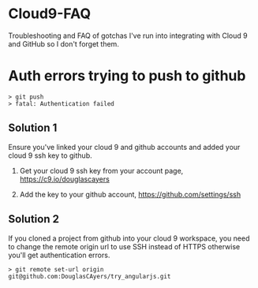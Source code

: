 Cloud9-FAQ
==========

Troubleshooting and FAQ of gotchas I've run into integrating with Cloud 9 and GitHub so I don't forget them.


Auth errors trying to push to github
====================================

    > git push
    > fatal: Authentication failed


Solution 1
----------

Ensure you've linked your cloud 9 and github accounts and added your cloud 9 ssh key to github.

1. Get your cloud 9 ssh key from your account page, https://c9.io/douglascayers

2. Add the key to your github account, https://github.com/settings/ssh


Solution 2
----------

If you cloned a project from github into your cloud 9 workspace, you need to change
the remote origin url to use SSH instead of HTTPS otherwise you'll get authentication errors.

    > git remote set-url origin git@github.com:DouglasCAyers/try_angularjs.git

